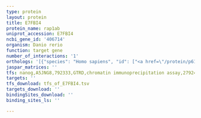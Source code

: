 ```yaml
---
type: protein
layout: protein
title: E7FBI4
protein_name: rap1ab
uniprot_accession: E7FBI4
ncbi_gene_id: '406714'
organism: Danio rerio
function: target gene
number_of_interactions: '1'
orthologs: '[{"species": "Homo sapiens", "id": ["<a href=\"/protein/p61224\">P61224</a>", "<a href=\"/protein/p62834\">P62834</a>"]}, {"species": "Mus musculus", "id": ["<a href=\"/protein/q99ji6\">Q99JI6</a>", "<a href=\"/protein/p62835\">P62835</a>"]}, {"species": "Rattus norvegicus", "id": ["<a href=\"/protein/p62836\">P62836</a>", "Q62636"]}, {"species": "Drosophila melanogaster", "id": ["<a href=\"/protein/p08645\">P08645</a>"]}, {"species": "Saccharomyces cerevisiae", "id": ["<a href=\"/protein/p13856\">P13856</a>"]}]'
jaspar_matrices: ''
tfs: nanog,A5JNG8,792333,GTRD,chromatin immunoprecipitation assay,27924024%5Buid%5D,No
targets: ''
tfs_download: tfs_of_E7FBI4.tsv
targets_download: ''
bindingSites_download: ''
binding_sites_ls: ''

---
```

